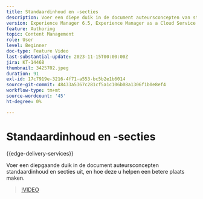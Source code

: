 ```yaml
---
title: Standaardinhoud en -secties
description: Voer een diepe duik in de document auteursconcepten van standaardinhoud en secties uit.
version: Experience Manager 6.5, Experience Manager as a Cloud Service
feature: Authoring
topic: Content Management
role: User
level: Beginner
doc-type: Feature Video
last-substantial-update: 2023-11-15T00:00:00Z
jira: KT-14468
thumbnail: 3425702.jpeg
duration: 91
exl-id: 17c7919e-3216-4f71-a553-bc5b2e1b6014
source-git-commit: 48433a5367c281cf5a1c106b08a1306f1b0e8ef4
workflow-type: tm+mt
source-wordcount: '45'
ht-degree: 0%

---
```


# Standaardinhoud en -secties

{{edge-delivery-services}}

Voer een diepgaande duik in de document auteursconcepten standaardinhoud en secties uit, en hoe deze u helpen een betere plaats maken.

>[!VIDEO](https://video.tv.adobe.com/v/3425702/?learn=on)
